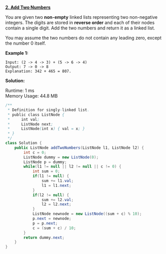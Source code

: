 **[2. Add Two Numbers](https://leetcode.com/problems/add-two-numbers/)**

You are given two **non-empty** linked lists representing two non-negative integers. The digits are stored in **reverse order** and each of their nodes contain a single digit. Add the two numbers and return it as a linked list.

You may assume the two numbers do not contain any leading zero, except the number 0 itself.

 
**Example 1:**

```
Input: (2 -> 4 -> 3) + (5 -> 6 -> 4)
Output: 7 -> 0 -> 8
Explanation: 342 + 465 = 807.
```


**Solution:**

Runtime: 1 ms<br/>
Memory Usage: 44.8 MB

```java
/**
 * Definition for singly-linked list.
 * public class ListNode {
 *     int val;
 *     ListNode next;
 *     ListNode(int x) { val = x; }
 * }
 */
class Solution {
    public ListNode addTwoNumbers(ListNode l1, ListNode l2) {
        int c = 0;
        ListNode dummy = new ListNode(0);
        ListNode p = dummy;
        while(l1 != null || l2 != null || c != 0) {
            int sum = 0;            
            if(l1 != null) {
                sum += l1.val;
                l1 = l1.next;
            }
            if(l2 != null) {                   
                sum += l2.val;
                l2 = l2.next;
            }            
            ListNode newnode = new ListNode((sum + c) % 10);
            p.next = newnode;
            p = p.next;            
            c = (sum + c) / 10;
        }
        return dummy.next;
    }
}
```